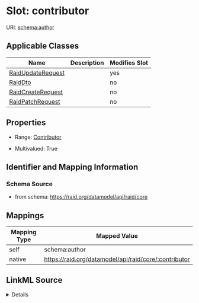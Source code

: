 

# Slot: contributor



URI: [schema:author](http://schema.org/author)



<!-- no inheritance hierarchy -->





## Applicable Classes

| Name | Description | Modifies Slot |
| --- | --- | --- |
| [RaidUpdateRequest](../classes/RaidUpdateRequest.md) |  |  yes  |
| [RaidDto](../classes/RaidDto.md) |  |  no  |
| [RaidCreateRequest](../classes/RaidCreateRequest.md) |  |  no  |
| [RaidPatchRequest](../classes/RaidPatchRequest.md) |  |  no  |







## Properties

* Range: [Contributor](../classes/Contributor.md)

* Multivalued: True





## Identifier and Mapping Information







### Schema Source


* from schema: https://raid.org/datamodel/api/raid/core




## Mappings

| Mapping Type | Mapped Value |
| ---  | ---  |
| self | schema:author |
| native | https://raid.org/datamodel/api/raid/core/:contributor |




## LinkML Source

<details>
```yaml
name: contributor
from_schema: https://raid.org/datamodel/api/raid/core
rank: 1000
slot_uri: schema:author
alias: contributor
domain_of:
- RaidDto
- RaidPatchRequest
range: Contributor
multivalued: true
inlined: true
inlined_as_list: true

```
</details>